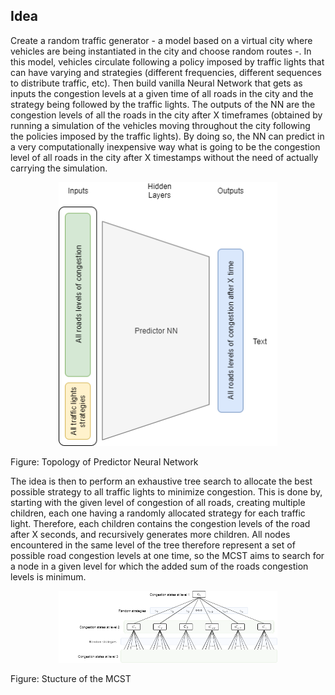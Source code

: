 ## Idea

Create a random traffic generator - a model based on a virtual city where vehicles are being instantiated in the city and choose random routes -. In this model, vehicles circulate following a policy imposed by traffic lights that can have varying and strategies
(different frequencies, different sequences to distribute traffic, etc). Then build vanilla Neural Network that 
gets as inputs the congestion levels at a given time of all roads in the city and the strategy being followed by the traffic lights.
The outputs of the NN are the congestion levels of all the roads in the city after X timeframes (obtained by running a simulation
of the vehicles moving throughout the city following the policies imposed by the traffic lights). By doing so, the NN 
can predict in a very computationally inexpensive way what is going to be the congestion level of all roads in the city after
X timestamps without the need of actually carrying the simulation. 

<p align="center">
  <img src="RNN_topology.PNG" width="350" alt="accessibility text">
</p>
Figure: Topology of Predictor Neural Network


The idea is then to perform an exhaustive tree search to 
allocate the best possible strategy to all traffic lights to minimize congestion. This is done by, starting with the given
level of congestion of all roads, creating multiple children, each one having a randomly allocated strategy for each traffic light.
Therefore, each children contains the congestion levels of the road after X seconds, and recursively generates more children.
All nodes encountered in the same level of the tree therefore represent a set of possible road congestion levels at one time,
so the MCST aims to search for a node in a given level for which the added sum of the roads congestion levels is minimum.

<p align="center">
  <img src="MCST.PNG" width="350" alt="accessibility text">
</p>
Figure: Stucture of the MCST
